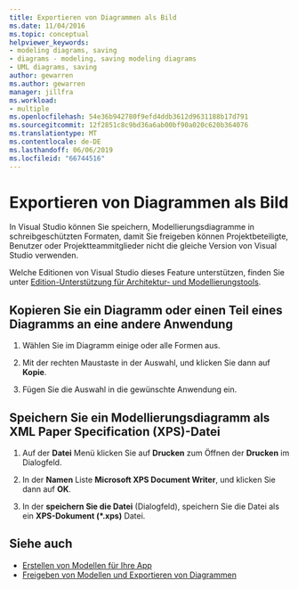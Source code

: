 ```yaml
---
title: Exportieren von Diagrammen als Bild
ms.date: 11/04/2016
ms.topic: conceptual
helpviewer_keywords:
- modeling diagrams, saving
- diagrams - modeling, saving modeling diagrams
- UML diagrams, saving
author: gewarren
ms.author: gewarren
manager: jillfra
ms.workload:
- multiple
ms.openlocfilehash: 54e36b942780f9efd4ddb3612d9631188b17d791
ms.sourcegitcommit: 12f2851c8c9bd36a6ab00bf90a020c620b364076
ms.translationtype: MT
ms.contentlocale: de-DE
ms.lasthandoff: 06/06/2019
ms.locfileid: "66744516"
---
```

# <a name="export-diagrams-as-images"></a>Exportieren von Diagrammen als Bild

In Visual Studio können Sie speichern, Modellierungsdiagramme in schreibgeschützten Formaten, damit Sie freigeben können Projektbeteiligte, Benutzer oder Projektteammitglieder nicht die gleiche Version von Visual Studio verwenden.

Welche Editionen von Visual Studio dieses Feature unterstützen, finden Sie unter [Edition-Unterstützung für Architektur- und Modellierungstools](../modeling/what-s-new-for-design-in-visual-studio.md#VersionSupport).

## <a name="copy-a-diagram-or-part-of-a-diagram-to-another-application"></a>Kopieren Sie ein Diagramm oder einen Teil eines Diagramms an eine andere Anwendung

1. Wählen Sie im Diagramm einige oder alle Formen aus.

2. Mit der rechten Maustaste in der Auswahl, und klicken Sie dann auf **Kopie**.

3. Fügen Sie die Auswahl in die gewünschte Anwendung ein.

## <a name="save-a-modeling-diagram-as-an-xml-paper-specification-xps-file"></a>Speichern Sie ein Modellierungsdiagramm als XML Paper Specification (XPS)-Datei

1. Auf der **Datei** Menü klicken Sie auf **Drucken** zum Öffnen der **Drucken** im Dialogfeld.

2. In der **Namen** Liste **Microsoft XPS Document Writer**, und klicken Sie dann auf **OK**.

3. In der **speichern Sie die Datei** (Dialogfeld), speichern Sie die Datei als ein **XPS-Dokument (\*.xps)** Datei.

## <a name="see-also"></a>Siehe auch

- [Erstellen von Modellen für Ihre App](../modeling/create-models-for-your-app.md)
- [Freigeben von Modellen und Exportieren von Diagrammen](../modeling/share-models-and-exporting-diagrams.md)